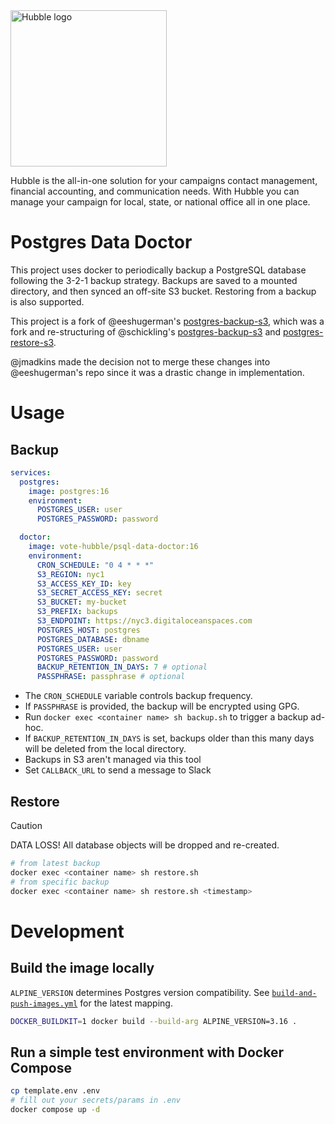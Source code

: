 <img src="https://cdn.hubble.vote/branding/mono-dark/logo-title.png" width="250px" alt="Hubble logo" />

Hubble is the all-in-one solution for your campaigns contact management, financial accounting, and communication needs.
With Hubble you can manage your campaign for local, state, or national office all in one place.

# Postgres Data Doctor

This project uses docker to periodically backup a PostgreSQL database following the 3-2-1 backup strategy. Backups are saved to a mounted directory, and then synced an off-site S3 bucket. Restoring from a backup is also supported.

This project is a fork of @eeshugerman's [postgres-backup-s3](https://github.com/eeshugerman/postgres-backup-s3), which was a fork and re-structuring of @schickling's [postgres-backup-s3](https://github.com/schickling/dockerfiles/tree/master/postgres-backup-s3) and [postgres-restore-s3](https://github.com/schickling/dockerfiles/tree/master/postgres-restore-s3).

@jmadkins made the decision not to merge these changes into @eeshugerman's repo since it was a drastic change in implementation.

# Usage

## Backup

```yaml
services:
  postgres:
    image: postgres:16
    environment:
      POSTGRES_USER: user
      POSTGRES_PASSWORD: password

  doctor:
    image: vote-hubble/psql-data-doctor:16
    environment:
      CRON_SCHEDULE: "0 4 * * *"
      S3_REGION: nyc1
      S3_ACCESS_KEY_ID: key
      S3_SECRET_ACCESS_KEY: secret
      S3_BUCKET: my-bucket
      S3_PREFIX: backups
      S3_ENDPOINT: https://nyc3.digitaloceanspaces.com
      POSTGRES_HOST: postgres
      POSTGRES_DATABASE: dbname
      POSTGRES_USER: user
      POSTGRES_PASSWORD: password
      BACKUP_RETENTION_IN_DAYS: 7 # optional
      PASSPHRASE: passphrase # optional
```

- The `CRON_SCHEDULE` variable controls backup frequency.
- If `PASSPHRASE` is provided, the backup will be encrypted using GPG.
- Run `docker exec <container name> sh backup.sh` to trigger a backup ad-hoc.
- If `BACKUP_RETENTION_IN_DAYS` is set, backups older than this many days will be deleted from the local directory.
- Backups in S3 aren't managed via this tool
- Set `CALLBACK_URL` to send a message to Slack

## Restore

> [!CAUTION]
> DATA LOSS! All database objects will be dropped and re-created.

```sh
# from latest backup
docker exec <container name> sh restore.sh
# from specific backup
docker exec <container name> sh restore.sh <timestamp>
```

# Development

## Build the image locally

`ALPINE_VERSION` determines Postgres version compatibility. See [`build-and-push-images.yml`](.github/workflows/build-and-push-images.yml) for the latest mapping.

```sh
DOCKER_BUILDKIT=1 docker build --build-arg ALPINE_VERSION=3.16 .
```

## Run a simple test environment with Docker Compose

```sh
cp template.env .env
# fill out your secrets/params in .env
docker compose up -d
```
